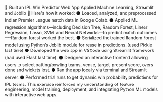 🏏 Built an IPL Win Predictor Web App
Applied Machine Learning, Streamlit and Joblib
📌 Here's how it worked:
⚫ Loaded, analyzed, and preprocessed Indian Premier League match data in Google Colab.
⚫ Applied ML regression algorithms—including Decision Tree, Random Forest, Linear Regression, Lasso, SVM, and Neural Networks—to predict match outcomes ---Random forest worked the best.
⚫ Serialized the trained Random Forest model using Python’s Joblib module for reuse in predictions. (used Pickle last time)
⚫ Developed the web app in VSCode using Streamlit framework (had used Flask last time).
⚫ Designed an interactive frontend allowing users to select batting/bowling teams, venue, target, present score, overs done and wickets lost.
⚫ Ran the app locally via terminal and Streamlit server.
⚫ Performed trial runs to get dynamic win probability predictions for IPL teams.
This exercise reinforced my understanding of feature engineering, model training, deployment, and integrating Python ML models with interactive web apps.

